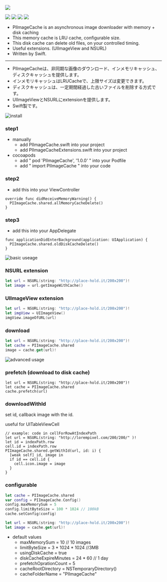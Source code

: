
![](https://raw.github.com/wiki/pixel-ink/PIRipple/piimagecache.png)

![](https://cocoapod-badges.herokuapp.com/l/PIImageCache/badge.png)
![](https://cocoapod-badges.herokuapp.com/v/PIImageCache/badge.png)
![](https://cocoapod-badges.herokuapp.com/p/PIImageCache/badge.png)
![](https://img.shields.io/badge/twitter-@pixelink__jp-blue.svg)

- PIImageCache is an asynchronous image downloader with memory + disk caching
- This memory cache is LRU cache, configurable size.
- This disk cache can delete old files, on your controlled timing.
- Useful extensions. (UIImageView and NSURL)
- Written by Swift.

---

- PIImageCacheは、非同期な画像のダウンロード、インメモリキャッシュ、ディスクキャッシュを提供します。
- インメモリキャッシュはLRUCacheで、上限サイズは変更できます。
- ディスクキャッシュは、一定期間経過した古いファイルを削除する方式です。
- UIImageViewとNSURLにextensionを提供します。
- Swift製です。

![install](https://raw.github.com/wiki/pixel-ink/PIRipple/i2.png)

### step1

- manually
  - add PIImageCache.swift into your project
  - add PIImageCacheExtensions.swift into your project
- cocoapods
  - add " pod 'PIImageCache', '1.0.0' " into your Podfile
  - add " import PIImageCache " into your code

### step2

- add this into your ViewController

```
override func didReceiveMemoryWarning() {
  PIImageCache.shared.allMemoryCacheDelete()
}
```

### step3

- add this into your AppDelegate

```
func applicationDidEnterBackground(application: UIApplication) {
  PIImageCache.shared.oldDiskCacheDelete()
}
```

![basic useage](https://raw.github.com/wiki/pixel-ink/PIRipple/b2.png)

### NSURL extension

```NSURL.swift
let url = NSURL(string: "http://place-hold.it/200x200")!
let image = url.getImageWithCache()
```

### UIImageView extension

```UIImageView.swift
let url = NSURL(string: "http://place-hold.it/200x200")!
let imgView = UIImageView()
imgView.imageOfURL(url)
```

### download

```PIImageCache.swift
let url = NSURL(string: "http://place-hold.it/200x200")!
let cache = PIImageCache.shared
image = cache.get(url)!
```

![advanced usage](https://raw.github.com/wiki/pixel-ink/PIRipple/a2.png)

### prefetch (download to disk cache)

```
let url = NSURL(string: "http://place-hold.it/200x200")!
let cache = PIImageCache.shared
cache.prefetch(url)
```

### downloadWithId

set id, callback image with the id.

useful for UITableViewCell

```
// example: code in cellForRowAtIndexPath
let url = NSURL(string: "http://lorempixel.com/200/200/" )!
let id = indexPath.row
cell.id = indexPath.row
PIImageCache.shared.getWithId(url, id: i) {
  [weak self] id, image in
  if id == cell.id {
    cell.icon.image = image
  }
}
```

### configurable

```Config.swift
let cache = PIImageCache.shared
var config = PIImageCache.Config()
config.maxMemorySum = 5
config.limitByteSize = 100 * 1024 // 100kB
cache.setConfig(config)

let url = NSURL(string: "http://place-hold.it/200x200")!
let image = cache.get(url)!
```

- default values
  - maxMemorySum           = 10 // 10 images
  - limitByteSize          = 3 * 1024 * 1024 //3MB
  - usingDiskCache         = true
  - diskCacheExpireMinutes = 24 * 60 // 1 day
  - prefetchOprationCount  = 5
  - cacheRootDirectory     = NSTemporaryDirectory()
  - cacheFolderName        = "PIImageCache"
